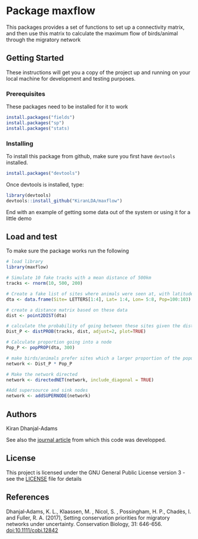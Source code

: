 # Package maxflow

This packages provides a set of functions to set up a connectivity matrix, and then use this matrix to calculate the maximum flow of birds/animal through the migratory network

## Getting Started

These instructions will get you a copy of the project up and running on your local machine for development and testing purposes. 

### Prerequisites

These packages need to be installed for it to work

```r
install.packages("fields")
install.packages("sp")
install.packages("stats)
```

### Installing

To install this package from github, make sure you first have `devtools` installed.

```r
install.packages("devtools")
```

Once devtools is installed, type:

```r
library(devtools)
devtools::install_github("KiranLDA/maxflow")
```
End with an example of getting some data out of the system or using it for a little demo

## Load and test

To make sure the package works run the following

```r
# load library
library(maxflow)

# Simulate 10 fake tracks with a mean distance of 500km
tracks <- rnorm(10, 500, 200)

# Create a fake list of sites where animals were seen at, with latitude, longitude and number of anumals seen there 
dta <- data.frame(Site= LETTERS[1:4], Lat= 1:4, Lon= 5:8, Pop=100:103)

# create a distance matrix based on these data
dist <- point2DIST(dta)

# calculate the probability of going between these sites given the distance the animal can travel
Dist_P <- distPROB(tracks, dist, adjust=2, plot=TRUE)

# Calculate proportion going into a node
Pop_P <- popPROP(dta, 300)

# make birds/animals prefer sites which a larger proportion of the population has been seen and where the distance is better
network <- Dist_P * Pop_P

# Make the network directed
network <- directedNET(network, include_diagonal = TRUE)

#Add supersource and sink nodes
network <- addSUPERNODE(network)


```

## Authors

Kiran Dhanjal-Adams

See also the [journal article](http://onlinelibrary.wiley.com/doi/10.1111/cobi.12842/full) from which this code was developped.

## License

This project is licensed under the GNU General Public License version 3 - see the [LICENSE](https://github.com/KiranLDA/maxflow/blob/master/LICENSE) file for details


## References

Dhanjal‐Adams, K. L., Klaassen, M. , Nicol, S. , Possingham, H. P., Chadès, I. and Fuller, R. A. (2017), Setting conservation priorities for migratory networks under uncertainty. Conservation Biology, 31: 646-656. [doi:10.1111/cobi.12842](https://doi.org/10.1111/cobi.12842) 
